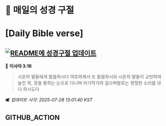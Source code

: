 # 🙏 매일의 성경 구절
# [Daily Bible verse]
## [![README에 성경구절 업데이트](https://github.com/DONGSUKA/first_test/actions/workflows/update-readme-bible.yml/badge.svg)](https://github.com/DONGSUKA/first_test/actions/workflows/update-readme-bible.yml)
<!-- START_BIBLE_VERSE -->
📖 **이사야 3:16**
> 시온의 딸들에게 말씀하시다 여호와께서 또 말씀하시되 시온의 딸들이 교만하여 늘인 목, 정을 통하는 눈으로 다니며 아기작거려 걸으며발로는 쟁쟁한 소리를 낸다 하시도다

🕊️ _업데이트 시각: 2025-07-28 13:01:40 KST_
  <!-- END_BIBLE_VERSE -->
## GITHUB_ACTION
